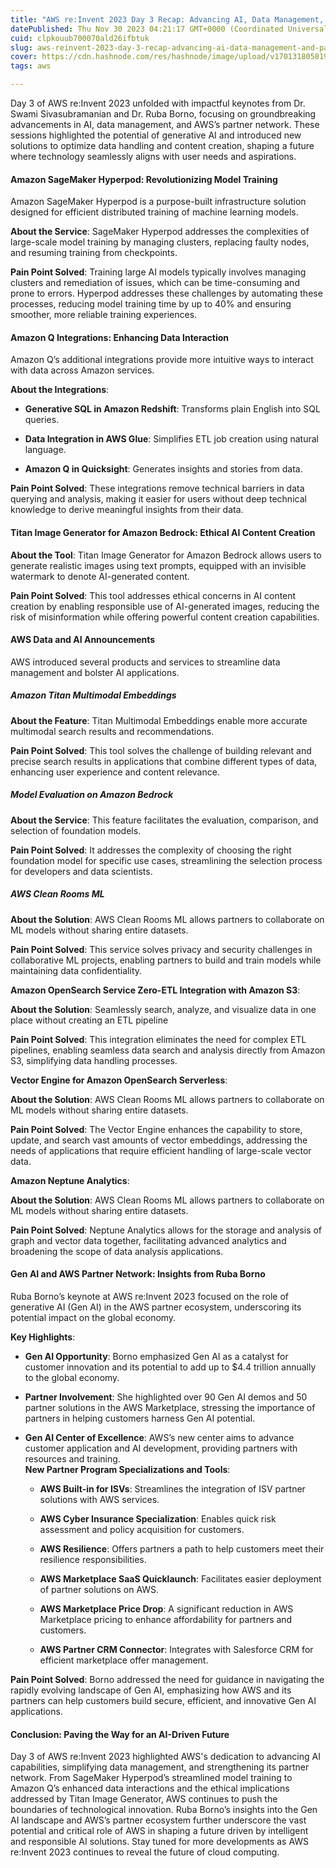 ```yaml
---
title: "AWS re:Invent 2023 Day 3 Recap: Advancing AI, Data Management, and Partner Ecosystems"
datePublished: Thu Nov 30 2023 04:21:17 GMT+0000 (Coordinated Universal Time)
cuid: clpkouub700070ald26ifbtuk
slug: aws-reinvent-2023-day-3-recap-advancing-ai-data-management-and-partner-ecosystems
cover: https://cdn.hashnode.com/res/hashnode/image/upload/v1701318058191/ccbaeb8c-f620-4c40-ae5f-1dab260cd106.png
tags: aws

---
```


Day 3 of AWS re:Invent 2023 unfolded with impactful keynotes from Dr. Swami Sivasubramanian and Dr. Ruba Borno, focusing on groundbreaking advancements in AI, data management, and AWS’s partner network. These sessions highlighted the potential of generative AI and introduced new solutions to optimize data handling and content creation, shaping a future where technology seamlessly aligns with user needs and aspirations.

#### Amazon SageMaker Hyperpod: Revolutionizing Model Training

Amazon SageMaker Hyperpod is a purpose-built infrastructure solution designed for efficient distributed training of machine learning models.

**About the Service**: SageMaker Hyperpod addresses the complexities of large-scale model training by managing clusters, replacing faulty nodes, and resuming training from checkpoints.

**Pain Point Solved**: Training large AI models typically involves managing clusters and remediation of issues, which can be time-consuming and prone to errors. Hyperpod addresses these challenges by automating these processes, reducing model training time by up to 40% and ensuring smoother, more reliable training experiences.

#### Amazon Q Integrations: Enhancing Data Interaction

Amazon Q’s additional integrations provide more intuitive ways to interact with data across Amazon services.

**About the Integrations**:

* **Generative SQL in Amazon Redshift**: Transforms plain English into SQL queries.
    
* **Data Integration in AWS Glue**: Simplifies ETL job creation using natural language.
    
* **Amazon Q in Quicksight**: Generates insights and stories from data.
    

**Pain Point Solved**: These integrations remove technical barriers in data querying and analysis, making it easier for users without deep technical knowledge to derive meaningful insights from their data.

#### Titan Image Generator for Amazon Bedrock: Ethical AI Content Creation

**About the Tool**: Titan Image Generator for Amazon Bedrock allows users to generate realistic images using text prompts, equipped with an invisible watermark to denote AI-generated content.

**Pain Point Solved**: This tool addresses ethical concerns in AI content creation by enabling responsible use of AI-generated images, reducing the risk of misinformation while offering powerful content creation capabilities.

#### AWS Data and AI Announcements

AWS introduced several products and services to streamline data management and bolster AI applications.

##### **Amazon Titan Multimodal Embeddings**

**About the Feature**: Titan Multimodal Embeddings enable more accurate multimodal search results and recommendations.

**Pain Point Solved**: This tool solves the challenge of building relevant and precise search results in applications that combine different types of data, enhancing user experience and content relevance.

##### **Model Evaluation on Amazon Bedrock**

**About the Service**: This feature facilitates the evaluation, comparison, and selection of foundation models.

**Pain Point Solved**: It addresses the complexity of choosing the right foundation model for specific use cases, streamlining the selection process for developers and data scientists.

##### **AWS Clean Rooms ML**

**About the Solution**: AWS Clean Rooms ML allows partners to collaborate on ML models without sharing entire datasets.

**Pain Point Solved**: This service solves privacy and security challenges in collaborative ML projects, enabling partners to build and train models while maintaining data confidentiality.

**Amazon OpenSearch Service Zero-ETL Integration with Amazon S3**:

**About the Solution**: Seamlessly search, analyze, and visualize data in one place without creating an ETL pipeline

**Pain Point Solved**: This integration eliminates the need for complex ETL pipelines, enabling seamless data search and analysis directly from Amazon S3, simplifying data handling processes.

**Vector Engine for Amazon OpenSearch Serverless**:

**About the Solution**: AWS Clean Rooms ML allows partners to collaborate on ML models without sharing entire datasets.

**Pain Point Solved**: The Vector Engine enhances the capability to store, update, and search vast amounts of vector embeddings, addressing the needs of applications that require efficient handling of large-scale vector data.

**Amazon Neptune Analytics**:

**About the Solution**: AWS Clean Rooms ML allows partners to collaborate on ML models without sharing entire datasets.

**Pain Point Solved**: Neptune Analytics allows for the storage and analysis of graph and vector data together, facilitating advanced analytics and broadening the scope of data analysis applications.

#### Gen AI and AWS Partner Network: Insights from Ruba Borno

Ruba Borno’s keynote at AWS re:Invent 2023 focused on the role of generative AI (Gen AI) in the AWS partner ecosystem, underscoring its potential impact on the global economy.

**Key Highlights**:

* **Gen AI Opportunity**: Borno emphasized Gen AI as a catalyst for customer innovation and its potential to add up to $4.4 trillion annually to the global economy.
    
* **Partner Involvement**: She highlighted over 90 Gen AI demos and 50 partner solutions in the AWS Marketplace, stressing the importance of partners in helping customers harness Gen AI potential.
    
* **Gen AI Center of Excellence**: AWS’s new center aims to advance customer application and AI development, providing partners with resources and training.  
    **New Partner Program Specializations and Tools**:
    
    * **AWS Built-in for ISVs**: Streamlines the integration of ISV partner solutions with AWS services.
        
    * **AWS Cyber Insurance Specialization**: Enables quick risk assessment and policy acquisition for customers.
        
    * **AWS Resilience**: Offers partners a path to help customers meet their resilience responsibilities.
        
    * **AWS Marketplace SaaS Quicklaunch**: Facilitates easier deployment of partner solutions on AWS.
        
    * **AWS Marketplace Price Drop**: A significant reduction in AWS Marketplace pricing to enhance affordability for partners and customers.
        
    * **AWS Partner CRM Connector**: Integrates with Salesforce CRM for efficient marketplace offer management.
        

**Pain Point Solved**: Borno addressed the need for guidance in navigating the rapidly evolving landscape of Gen AI, emphasizing how AWS and its partners can help customers build secure, efficient, and innovative Gen AI applications.

#### Conclusion: Paving the Way for an AI-Driven Future

Day 3 of AWS re:Invent 2023 highlighted AWS's dedication to advancing AI capabilities, simplifying data management, and strengthening its partner network. From SageMaker Hyperpod’s streamlined model training to Amazon Q’s enhanced data interactions and the ethical implications addressed by Titan Image Generator, AWS continues to push the boundaries of technological innovation. Ruba Borno’s insights into the Gen AI landscape and AWS’s partner ecosystem further underscore the vast potential and critical role of AWS in shaping a future driven by intelligent and responsible AI solutions. Stay tuned for more developments as AWS re:Invent 2023 continues to reveal the future of cloud computing.